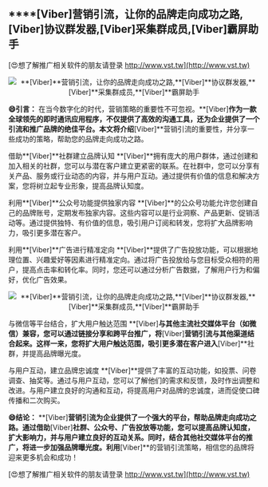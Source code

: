 ## ****[Viber]**营销引流，让你的品牌走向成功之路,**[Viber]**协议群发器,**[Viber]**采集群成员,**[Viber]**霸屏助手**

[😍想了解推广相关软件的朋友请登录 http://www.vst.tw](http://www.vst.tw)

 <center><img src="https://vst.tw/MP4/tuiguang/png/4.png" alt="**[Viber]**营销引流，让你的品牌走向成功之路,**[Viber]**协议群发器,**[Viber]**采集群成员,**[Viber]**霸屏助手"></center>

**😄引言：**
在当今数字化的时代，营销策略的重要性不可忽视。**[Viber]**作为一款全球领先的即时通讯应用程序，不仅提供了高效的沟通工具，还为企业提供了一个引流和推广品牌的绝佳平台。本文将介绍**[Viber]**营销引流的重要性，并分享一些成功的策略，帮助您的品牌走向成功之路。

借助**[Viber]**社群建立品牌认知
**[Viber]**拥有庞大的用户群体，通过创建和加入相关的社群，您可以与潜在客户建立更紧密的联系。在社群中，您可以分享有关产品、服务或行业动态的内容，并与用户互动。通过提供有价值的信息和解决方案，您将树立起专业形象，提高品牌认知度。

利用**[Viber]**公众号功能提供独家内容
**[Viber]**的公众号功能允许您创建自己的品牌账号，定期发布独家内容。这些内容可以是行业洞察、产品更新、促销活动等。通过提供独特、有价值的信息，吸引用户订阅和转发，您将扩大品牌影响力，吸引更多潜在客户。

利用**[Viber]**广告进行精准定向
**[Viber]**提供了广告投放功能，可以根据地理位置、兴趣爱好等因素进行精准定向。通过将广告投放给与您目标受众相符的用户，提高点击率和转化率。同时，您还可以通过分析广告数据，了解用户行为和偏好，优化广告效果。

 <center><img src="https://vst.tw/MP4/tuiguang/png/2.png" alt="**[Viber]**营销引流，让你的品牌走向成功之路,**[Viber]**协议群发器,**[Viber]**采集群成员,**[Viber]**霸屏助手"></center>

与微信等平台结合，扩大用户触达范围
**[Viber]**与其他主流社交媒体平台（如微信）兼容，您可以通过链接分享和跨平台推广，将**[Viber]**营销引流与其他渠道结合起来。这样一来，您将扩大用户触达范围，吸引更多潜在客户进入**[Viber]**社群，并提高品牌曝光度。

与用户互动，建立品牌忠诚度
**[Viber]**提供了丰富的互动功能，如投票、问卷调查、抽奖等。通过与用户互动，您可以了解他们的需求和反馈，及时作出调整和改进。与用户建立良好的沟通和互动，将提高用户对品牌的忠诚度，进而促使口碑传播和二次购买。

**😄结论：**
**[Viber]**营销引流为企业提供了一个强大的平台，帮助品牌走向成功之路。通过借助**[Viber]**社群、公众号、广告投放等功能，您可以提高品牌认知度，扩大影响力，并与用户建立良好的互动关系。同时，结合其他社交媒体平台的推广，将进一步加强品牌曝光度。利用**[Viber]**的营销引流策略，相信您的品牌将迎来更多机会和成功！

[😍想了解推广相关软件的朋友请登录 http://www.vst.tw](http://www.vst.tw)



